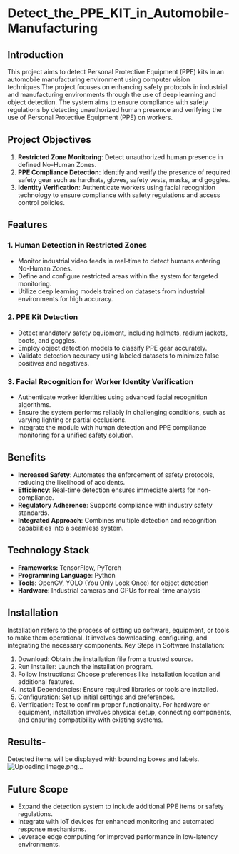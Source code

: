 # Detect_the_PPE_KIT_in_Automobile-Manufacturing
## Introduction
This project aims to detect Personal Protective Equipment (PPE) kits in an automobile manufacturing environment using computer vision techniques.The project focuses on enhancing safety protocols in industrial and manufacturing environments through the use of deep learning and object detection. The system aims to ensure compliance with safety regulations by detecting unauthorized human presence and verifying the use of Personal Protective Equipment (PPE) on workers.

## Project Objectives
1. **Restricted Zone Monitoring**: Detect unauthorized human presence in defined No-Human Zones.
2. **PPE Compliance Detection**: Identify and verify the presence of required safety gear such as hardhats, gloves, safety vests, masks, and goggles.
3. **Identity Verification**: Authenticate workers using facial recognition technology to ensure compliance with safety regulations and access control policies.

## Features
### 1. Human Detection in Restricted Zones
- Monitor industrial video feeds in real-time to detect humans entering No-Human Zones.
- Define and configure restricted areas within the system for targeted monitoring.
- Utilize deep learning models trained on datasets from industrial environments for high accuracy.

### 2. PPE Kit Detection
- Detect mandatory safety equipment, including helmets, radium jackets, boots, and goggles.
- Employ object detection models to classify PPE gear accurately.
- Validate detection accuracy using labeled datasets to minimize false positives and negatives.

### 3. Facial Recognition for Worker Identity Verification
- Authenticate worker identities using advanced facial recognition algorithms.
- Ensure the system performs reliably in challenging conditions, such as varying lighting or partial occlusions.
- Integrate the module with human detection and PPE compliance monitoring for a unified safety solution.

## Benefits
- **Increased Safety**: Automates the enforcement of safety protocols, reducing the likelihood of accidents.
- **Efficiency**: Real-time detection ensures immediate alerts for non-compliance.
- **Regulatory Adherence**: Supports compliance with industry safety standards.
- **Integrated Approach**: Combines multiple detection and recognition capabilities into a seamless system.

## Technology Stack
- **Frameworks:** TensorFlow, PyTorch
- **Programming Language**: Python
- **Tools**: OpenCV, YOLO (You Only Look Once) for object detection
- **Hardware**: Industrial cameras and GPUs for real-time analysis

## Installation
Installation refers to the process of setting up software, equipment, or tools to make them operational. It involves downloading, configuring, and integrating the necessary components.
Key Steps in Software Installation:
1. Download: Obtain the installation file from a trusted source.
2. Run Installer: Launch the installation program.
3. Follow Instructions: Choose preferences like installation location and additional features.
4. Install Dependencies: Ensure required libraries or tools are installed.
5. Configuration: Set up initial settings and preferences.
6. Verification: Test to confirm proper functionality.
For hardware or equipment, installation involves physical setup, connecting components, and ensuring compatibility with existing systems.

## Results-
Detected items will be displayed with bounding boxes and labels.
![Uploading image.png…]()

## Future Scope
- Expand the detection system to include additional PPE items or safety regulations.
- Integrate with IoT devices for enhanced monitoring and automated response mechanisms.
- Leverage edge computing for improved performance in low-latency environments.
